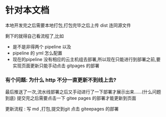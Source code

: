 <!--
 * @Author: Dark Angel
 * @Date: 2023-09-30 21:45:07
 * @LastEditTime: 2023-10-01 05:06:09
 * @LastEditors: Dark Angel
 * @Description: 干就完事了!
 * @FilePath: \blog\readme.md
-->
# 针对本文档

本地开发完之后需要本地打包,打包完毕之后上传 dist 连同源文件

剩下的就得自己看流程了,比如

- 是不是非得两个 pipeline 以及
-  pipeline 的 yml 怎么配置
-  现在的pipeline 没有相应的云主机组去部署,所以现在只能进行到部署之前,要实现页面更新只能手动点击 gitpages 的部署
### 有个问题: 为什么 http 不分一直更新不到线上去?

最后推送了一次,流水线部署之后又手动进行了一下部署才展示出来......(什么问题到底)
提交完之后需要点击一下 gitee pages 的部署才能更新到页面


更新流程 : 写 md ,打包,提交到git 点击 giteepages 的部署